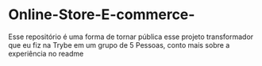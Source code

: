 # Online-Store-E-commerce-
Esse repositório é uma forma de tornar pública esse projeto transformador que eu fiz na Trybe em um grupo de 5 Pessoas, conto mais sobre a experiência no readme
